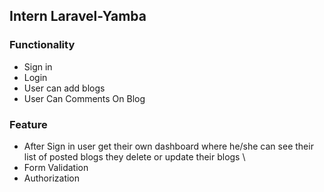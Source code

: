 ## Intern Laravel-Yamba
### Functionality
* Sign in 
* Login
* User can add blogs 
* User Can Comments On Blog
### Feature 
* After Sign in user get their own dashboard where he/she can see their list of posted blogs they delete or update their blogs \
* Form Validation 
* Authorization 
